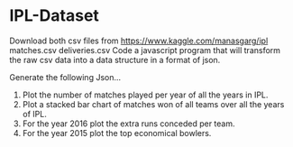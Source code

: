 # IPL-Dataset
Download both csv files from https://www.kaggle.com/manasgarg/ipl
matches.csv
deliveries.csv
Code a javascript program that will transform the raw csv data into a data structure in a format of json.

Generate the following  Json...

1. Plot the number of matches played per year of all the years in IPL.
2. Plot a stacked bar chart of matches won of all teams over all the years of IPL.
3. For the year 2016 plot the extra runs conceded per team.
4. For the year 2015 plot the top economical bowlers.

